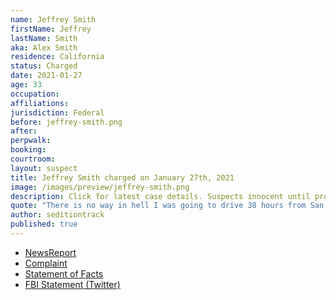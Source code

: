 ```yaml
---
name: Jeffrey Smith
firstName: Jeffrey
lastName: Smith
aka: Alex Smith
residence: California
status: Charged
date: 2021-01-27
age: 33
occupation:
affiliations:
jurisdiction: Federal
before: jeffrey-smith.png
after:
perpwalk:
booking:
courtroom:
layout: suspect
title: Jeffrey Smith charged on January 27th, 2021
image: /images/preview/jeffrey-smith.png
description: Click for latest case details. Suspects innocent until proven guilty.
quote: "There is no way in hell I was going to drive 38 hours from San Diego and not walk right through the front of the capital (sic) building."
author: seditiontrack
published: true
---
```


- [NewsReport](https://www.cbs8.com/article/news/politics/coronado-arrest-capitol-riot/509-740c83a7-f93e-4283-87da-d5a54005906b)
- [Complaint](https://www.justice.gov/opa/page/file/1361426/download)
- [Statement of Facts](https://www.justice.gov/opa/page/file/1361426/download)
- [FBI Statement (Twitter)](https://twitter.com/FBISanDiego/status/1354835002513645571?s=20)